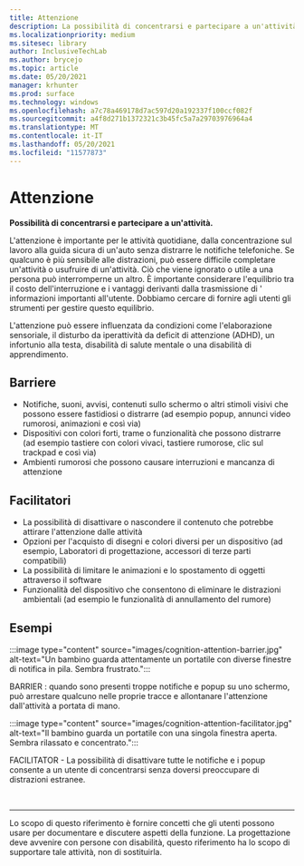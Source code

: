 ```yaml
---
title: Attenzione
description: La possibilità di concentrarsi e partecipare a un'attività
ms.localizationpriority: medium
ms.sitesec: library
author: InclusiveTechLab
ms.author: brycejo
ms.topic: article
ms.date: 05/20/2021
manager: krhunter
ms.prod: surface
ms.technology: windows
ms.openlocfilehash: a7c78a469178d7ac597d20a192337f100ccf082f
ms.sourcegitcommit: a4f8d271b1372321c3b45fc5a7a29703976964a4
ms.translationtype: MT
ms.contentlocale: it-IT
ms.lasthandoff: 05/20/2021
ms.locfileid: "11577873"
---
```

# <a name="attention"></a>Attenzione

**Possibilità di concentrarsi e partecipare a un'attività.**

L'attenzione è importante per le attività quotidiane, dalla concentrazione sul lavoro alla guida sicura di un'auto senza distrarre le notifiche telefoniche. Se qualcuno è più sensibile alle distrazioni, può essere difficile completare un'attività o usufruire di un'attività. Ciò che viene ignorato o utile a una persona può interromperne un altro. È importante considerare l'equilibrio tra il costo dell'interruzione e i vantaggi derivanti dalla trasmissione di &apos; informazioni importanti all'utente. Dobbiamo cercare di fornire agli utenti gli strumenti per gestire questo equilibrio. 

L'attenzione può essere influenzata da condizioni come l'elaborazione sensoriale, il disturbo da iperattività da deficit di attenzione (ADHD), un infortunio alla testa, disabilità di salute mentale o una disabilità di apprendimento.

## <a name="barriers"></a>Barriere

* Notifiche, suoni, avvisi, contenuti sullo schermo o altri stimoli visivi che possono essere fastidiosi o distrarre (ad esempio popup, annunci video rumorosi, animazioni e così via)
* Dispositivi con colori forti, trame o funzionalità che possono distrarre (ad esempio tastiere con colori vivaci, tastiere rumorose, clic sul trackpad e così via)
* Ambienti rumorosi che possono causare interruzioni e mancanza di attenzione

## <a name="facilitators"></a>Facilitatori

* La possibilità di disattivare o nascondere il contenuto che potrebbe attirare l'attenzione dalle attività
* Opzioni per l'acquisto di disegni e colori diversi per un dispositivo (ad esempio, Laboratori di progettazione, accessori di terze parti compatibili)
* La possibilità di limitare le animazioni e lo spostamento di oggetti attraverso il software
* Funzionalità del dispositivo che consentono di eliminare le distrazioni ambientali (ad esempio le funzionalità di annullamento del rumore)


## <a name="examples"></a>Esempi

:::image type="content" source="images/cognition-attention-barrier.jpg" alt-text="Un bambino guarda attentamente un portatile con diverse finestre di notifica in pila. Sembra frustrato.":::

BARRIER : quando sono presenti troppe notifiche e popup su uno schermo, può arrestare qualcuno nelle proprie tracce e allontanare l'attenzione dall'attività a portata di mano.

:::image type="content" source="images/cognition-attention-facilitator.jpg" alt-text="Il bambino guarda un portatile con una singola finestra aperta. Sembra rilassato e concentrato.":::


FACILITATOR - La possibilità di disattivare tutte le notifiche e i popup consente a un utente di concentrarsi senza doversi preoccupare di distrazioni estranee.

&nbsp;

[comment]: # (Piè di pagina)
___
Lo scopo di questo riferimento è fornire concetti che gli utenti possono usare per documentare e discutere aspetti della funzione. La progettazione deve avvenire con persone con disabilità, questo riferimento ha lo scopo di supportare tale attività, non di sostituirla. 